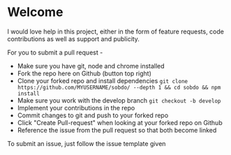 # Welcome

I would love help in this project, either in the form of feature requests, code contributions as well as support and publicity.

For you to submit a pull request - 

- Make sure you have git, node and chrome installed 
- Fork the repo here on Github (button top right)
- Clone your forked repo and install dependencies `git clone https://github.com/MYUSERNAME/sobdo/ --depth 1 && cd sobdo && npm install` 
- Make sure you work with the develop branch `git checkout -b develop`
- Implement your contributions in the repo
- Commit changes to git and push to your forked repo
- Click "Create Pull-request" when looking at your forked repo on Github
- Reference the issue from the pull request so that both become linked


To submit an issue, just follow the issue template given